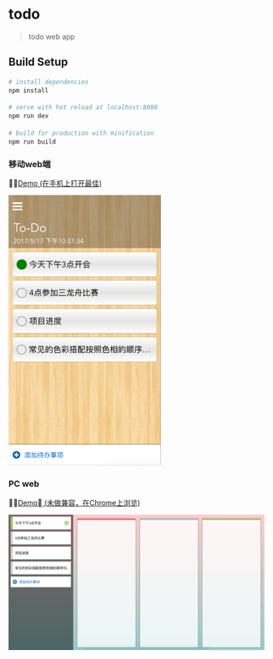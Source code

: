 # todo

> todo web app

## Build Setup

``` bash
# install dependencies
npm install

# serve with hot reload at localhost:8080
npm run dev

# build for production with minification
npm run build
```
### 移动web端
<a href="http://wuchaofan.github.io/demo/todo/index.html#/">Demo (在手机上打开最佳)</a>

<img src="./mobile.png" width="300">

### PC web
<a href="http://wuchaofan.github.io/demo/todo/index.html#/pc">Demo (未做兼容，在Chrome上浏览)</a>

<img src="./pc.png" width="660">
